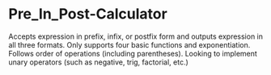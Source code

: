 # Pre_In_Post-Calculator
Accepts expression in prefix, infix, or postfix form and outputs expression in all three formats. Only supports four basic functions and exponentiation. Follows order of operations (including parentheses). Looking to implement unary operators (such as negative, trig, factorial, etc.)
